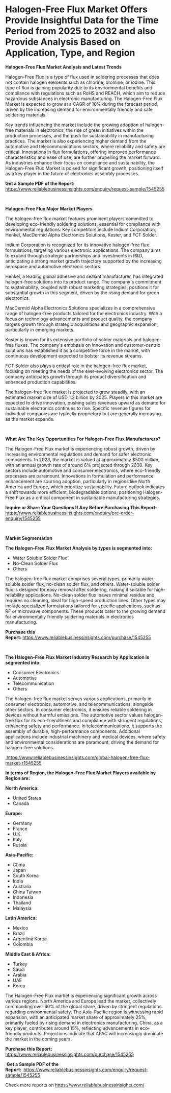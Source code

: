 <p><h1>Halogen-Free Flux Market Offers Provide Insightful Data for the Time Period from 2025 to 2032 and also Provide Analysis Based on Application, Type, and Region</h1></p><p><strong>Halogen-Free Flux Market Analysis and Latest Trends</strong></p>
<p><p>Halogen-Free Flux is a type of flux used in soldering processes that does not contain halogen elements such as chlorine, bromine, or iodine. This type of flux is gaining popularity due to its environmental benefits and compliance with regulations such as RoHS and REACH, which aim to reduce hazardous substances in electronic manufacturing. The Halogen-Free Flux Market is expected to grow at a CAGR of 10% during the forecast period, driven by the increasing demand for environmentally friendly and safe soldering materials. </p><p>Key trends influencing the market include the growing adoption of halogen-free materials in electronics, the rise of green initiatives within the production processes, and the push for sustainability in manufacturing practices. The market is also experiencing higher demand from the automotive and telecommunications sectors, where reliability and safety are critical. Innovations in flux formulations, offering improved performance characteristics and ease of use, are further propelling the market forward. As industries enhance their focus on compliance and sustainability, the Halogen-Free Flux Market is poised for significant growth, positioning itself as a key player in the future of electronics assembly processes.</p></p>
<p><strong>Get a Sample PDF of the Report:&nbsp;</strong> <a href="https://www.reliablebusinessinsights.com/enquiry/request-sample/1545255?utm_campaign=3288&utm_medium=2&utm_source=Github&utm_content=ia&utm_term=02042025&utm_id=halogen-free-flux">https://www.reliablebusinessinsights.com/enquiry/request-sample/1545255</a></p>
<p>&nbsp;</p>
<p><strong>Halogen-Free Flux Major Market Players</strong></p>
<p><p>The halogen-free flux market features prominent players committed to developing eco-friendly soldering solutions, essential for compliance with environmental regulations. Key competitors include Indium Corporation, Henkel, MacDermid Alpha Electronics Solutions, Kester, and FCT Solder.</p><p>Indium Corporation is recognized for its innovative halogen-free flux formulations, targeting various electronic applications. The company aims to expand through strategic partnerships and investments in R&D, anticipating a strong market growth trajectory supported by the increasing aerospace and automotive electronic sectors.</p><p>Henkel, a leading global adhesive and sealant manufacturer, has integrated halogen-free solutions into its product range. The company's commitment to sustainability, coupled with robust marketing strategies, positions it for substantial growth in this segment, driven by the rising demand for green electronics.</p><p>MacDermid Alpha Electronics Solutions specializes in a comprehensive range of halogen-free products tailored for the electronics industry. With a focus on technology advancements and product quality, the company targets growth through strategic acquisitions and geographic expansion, particularly in emerging markets.</p><p>Kester is known for its extensive portfolio of solder materials and halogen-free fluxes. The company's emphasis on innovation and customer-centric solutions has established it as a competitive force in the market, with continuous development expected to bolster its revenue streams.</p><p>FCT Solder also plays a critical role in the halogen-free flux market, focusing on meeting the needs of the ever-evolving electronics sector. The company anticipates growth through its product diversification and enhanced production capabilities.</p><p>The halogen-free flux market is projected to grow steadily, with an estimated market size of USD 1.2 billion by 2025. Players in this market are expected to drive innovation, pushing sales revenues upward as demand for sustainable electronics continues to rise. Specific revenue figures for individual companies are typically proprietary but are generally increasing as the market expands.</p></p>
<p>&nbsp;</p>
<p><strong>What Are The Key Opportunities For Halogen-Free Flux Manufacturers?</strong></p>
<p><p>The Halogen-Free Flux market is experiencing robust growth, driven by increasing environmental regulations and demand for safer electronic components. In 2023, the market is valued at approximately $500 million, with an annual growth rate of around 6% projected through 2030. Key sectors include automotive and consumer electronics, where eco-friendly processes are paramount. Innovations in formulation and performance enhancement are spurring adoption, particularly in regions like North America and Europe, which prioritize sustainability. Future outlook indicates a shift towards more efficient, biodegradable options, positioning Halogen-Free Flux as a critical component in sustainable manufacturing strategies.</p></p>
<p><strong>Inquire or Share Your Questions If Any Before Purchasing This Report:</strong> <a href="https://www.reliablebusinessinsights.com/enquiry/pre-order-enquiry/1545255?utm_campaign=3288&utm_medium=2&utm_source=Github&utm_content=ia&utm_term=02042025&utm_id=halogen-free-flux">https://www.reliablebusinessinsights.com/enquiry/pre-order-enquiry/1545255</a></p>
<p>&nbsp;</p>
<p><strong>Market Segmentation</strong></p>
<p><strong>The Halogen-Free Flux Market Analysis by types is segmented into:</strong></p>
<p><ul><li>Water Soluble Solder Flux</li><li>No-Clean Solder Flux</li><li>Others</li></ul></p>
<p><p>The halogen-free flux market comprises several types, primarily water-soluble solder flux, no-clean solder flux, and others. Water-soluble solder flux is designed for easy removal after soldering, making it suitable for high-reliability applications. No-clean solder flux leaves minimal residue and requires no cleaning, ideal for high-speed production lines. Other types may include specialized formulations tailored for specific applications, such as RF or microwave components. These products cater to the growing demand for environmentally friendly soldering materials in electronics manufacturing.</p></p>
<p><strong>Purchase this Report:&nbsp;</strong><a href="https://www.reliablebusinessinsights.com/purchase/1545255?utm_campaign=3288&utm_medium=2&utm_source=Github&utm_content=ia&utm_term=02042025&utm_id=halogen-free-flux">https://www.reliablebusinessinsights.com/purchase/1545255</a></p>
<p>&nbsp;</p>
<p><strong>The Halogen-Free Flux Market Industry Research by Application is segmented into:</strong></p>
<p><ul><li>Consumer Electronics</li><li>Automotive</li><li>Telecommunication</li><li>Others</li></ul></p>
<p><p>The halogen-free flux market serves various applications, primarily in consumer electronics, automotive, and telecommunications, alongside other sectors. In consumer electronics, it ensures reliable soldering in devices without harmful emissions. The automotive sector values halogen-free flux for its eco-friendliness and compliance with stringent regulations, enhancing safety and performance. In telecommunications, it supports the assembly of durable, high-performance components. Additional applications include industrial machinery and medical devices, where safety and environmental considerations are paramount, driving the demand for halogen-free solutions.</p></p>
<p><a href="https://www.reliablebusinessinsights.com/global-halogen-free-flux-market-r1545255?utm_campaign=3288&utm_medium=2&utm_source=Github&utm_content=ia&utm_term=02042025&utm_id=halogen-free-flux">&nbsp;https://www.reliablebusinessinsights.com/global-halogen-free-flux-market-r1545255</a></p>
<p><strong>In terms of Region, the Halogen-Free Flux Market Players available by Region are:</strong></p>
<p>
    <p> <strong> North America: </strong>
        <ul>
            <li>United States</li>
            <li>Canada</li>
        </ul>
        </p> 
    <p> <strong> Europe: </strong>
        <ul>
            <li>Germany</li>
            <li>France</li>
            <li>U.K.</li>
            <li>Italy</li>
            <li>Russia</li>
        </ul>
        </p> 
    <p> <strong> Asia-Pacific: </strong>
        <ul>
            <li>China</li>
            <li>Japan</li>
            <li>South Korea</li>
            <li>India</li>
            <li>Australia</li>
            <li>China Taiwan</li>
            <li>Indonesia</li>
            <li>Thailand</li>
            <li>Malaysia</li>
        </ul>
        </p> 
    <p> <strong> Latin America: </strong>
        <ul>
            <li>Mexico</li>
            <li>Brazil</li>
            <li>Argentina Korea</li>
            <li>Colombia</li>
        </ul>
        </p> 
    <p> <strong> Middle East & Africa: </strong>
        <ul>
            <li>Turkey</li>
            <li>Saudi</li>
            <li>Arabia</li>
            <li>UAE</li>
            <li>Korea</li>
        </ul>
    </p>
    </p>
<p><p>The Halogen-Free Flux market is experiencing significant growth across various regions. North America and Europe lead the market, collectively commanding over 60% of the global share, driven by stringent regulations regarding environmental safety. The Asia-Pacific region is witnessing rapid expansion, with an anticipated market share of approximately 25%, primarily fueled by rising demand in electronics manufacturing. China, as a key player, contributes around 15%, reflecting advancements in eco-friendly products. Projections indicate that APAC will increasingly dominate the market in the coming years.</p></p>
<p><strong>Purchase this Report: </strong><a href="https://www.reliablebusinessinsights.com/purchase/1545255?utm_campaign=3288&utm_medium=2&utm_source=Github&utm_content=ia&utm_term=02042025&utm_id=halogen-free-flux">https://www.reliablebusinessinsights.com/purchase/1545255</a></p>
<p>&nbsp;<strong>Get a Sample PDF of the Report:&nbsp;&nbsp;</strong><a href="https://www.reliablebusinessinsights.com/enquiry/request-sample/1545255?utm_campaign=3288&utm_medium=2&utm_source=Github&utm_content=ia&utm_term=02042025&utm_id=halogen-free-flux">https://www.reliablebusinessinsights.com/enquiry/request-sample/1545255</a></p>
<p><strong></strong></p>
<p>Check more reports on <a href="https://www.reliablebusinessinsights.com/?utm_campaign=3288&utm_medium=2&utm_source=Github&utm_content=ia&utm_term=02042025&utm_id=halogen-free-flux">https://www.reliablebusinessinsights.com/</a></p>